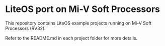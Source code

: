 # LiteOS port on Mi-V Soft Processors
This repository contains LiteOS example projects running on Mi-V Soft Processors (RV32).

Refer to the README.md in each project folder for more details.
